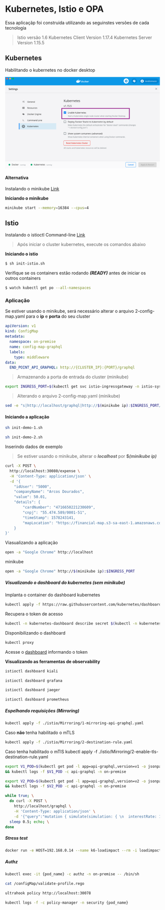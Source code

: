 # Kubernetes, Istio e OPA

Essa aplicaçãp foi construida utilizando as seguinstes versões de cada tecnologia

> Istio versão 1.6
> Kubernetes Client Version 1.17.4
> Kubernetes Server Version 1.15.5

## Kubernetes

Habilitando o kubernetes no docker desktop

![](./docs/docker-desktop.png)

#### Alternativa

Instalando o minikube [Link](https://kubernetes.io/docs/tasks/tools/install-minikube/)

**Iniciando o minikube**
```bash
minikube start --memory=16384 --cpus=4
```

## Istio

Instalando o istioctl Command-line [Link](https://archive.istio.io/v1.4/docs/setup/getting-started/#download)

> Após iniciar o cluster kubernetes, execute os comandos abaixo

**Iniciando o istio**

```bash
$ sh init-istio.sh
```

 Verifique se os containers estão rodando ***(READY)*** antes de iniciar os outros containers

```bash
$ watch kubectl get po --all-namespaces
```

### Aplicação

Se estiver usando o minikube, será necessário alterar o arquivo 2-config-map.yaml para o **ip** e **porta** do seu cluster

```yaml
apiVersion: v1
kind: ConfigMap
metadata:
  namespace: on-premise
  name: config-map-graphql
  labels:
    type: middleware
data:
  END_POINT_API_GRAPHQL: http://{CLUSTER_IP}:{PORT}/graphql
```

> Armazenando a porta de entrada do cluster (minikube)

```bash
export INGRESS_PORT=$(kubectl get svc istio-ingressgateway -n istio-system -o jsonpath='{.spec.ports[1].nodePort}')
```

> Alterando o arquivo 2-config-map.yaml (minikube)

```bash
sed -e "s|http://localhost/graphql|http://$(minikube ip):$INGRESS_PORT/graphql|g" 2-config-map.yaml | kubectl apply -f -
```

#### Iniciando a aplicação

```bash
sh init-demo-1.sh
```

```bash
sh init-demo-2.sh
```

Inserindo dados de exemplo

> Se estiver usando o minikube, alterar o ***localhost*** por **$*(minikube ip)***

```bash
curl -X POST \
  http://localhost:30080/expense \
  -H 'Content-Type: application/json' \
  -d '{
    "idUser": "5000",
    "companyName": "Arcos Dourados",
    "value": 50.01,
    "details": {
        "cardNumber": "4716650221230609",
        "cnpj": "55.474.589/0001-51",
        "timeStamp": 1578243141,
        "mapLocation": "https://financial-map.s3-sa-east-1.amazonaws.com/av-paulista.png"
    }
}'
```

 Viasualizando a aplicação

```bash
open -a "Google Chrome" http://localhost
```

minikube

```bash
open -a "Google Chrome" http://$(minikube ip):$INGRESS_PORT
```

##### Visualizando o dashboard do kubernetes (***sem minikube***)

Implanta o container do dashboard kubernetes
```bash
kubectl apply -f https://raw.githubusercontent.com/kubernetes/dashboard/v2.0.0-beta8/aio/deploy/recommended.yaml
```

Recupera o token de acesso

```bash
kubectl -n kubernetes-dashboard describe secret $(kubectl -n kubernetes-dashboard get secret | grep admin-user | awk '{print $1}')
```

Disponibilizando o dashboard

```bash
kubectl proxy
```

Acesse o [dashboard](http://localhost:8001/api/v1/namespaces/kubernetes-dashboard/services/https:kubernetes-dashboard:/proxy/) informando o token

**Visualizando as ferramentas de observability** 

```bash
istioctl dashboard kiali
```

```bash
istioctl dashboard grafana
```

```bash
istioctl dashboard jaeger
```

```bash
istioctl dashboard prometheus
```

##### Espelhando requisições (Mirroring)

```bash
kubectl apply -f ./istio/Mirroring/1-mirroring-api-graphql.yaml
```

Caso **não** tenha habilitado o mTLS

```bash
kubectl apply -f ./istio/Mirroring/2-destination-rule.yaml
```

Caso tenha habilitado o mTlS
kubectl apply -f ./istio/Mirroring/2-enable-tls-destination-rule.yaml

```bash
export V1_POD=$(kubectl get pod -l app=api-graphql,version=v1 -o jsonpath={.items..metadata.name} -n on-premise) \
&& kubectl logs -f $V1_POD -c api-graphql -n on-premise
```
```bash
export V2_POD=$(kubectl get pod -l app=api-graphql,version=v2 -o jsonpath={.items..metadata.name} -n on-premise) \
&& kubectl logs -f $V2_POD -c api-graphql -n on-premise
```

```bash
while true; \
  do curl -X POST \
    http://localhost/graphql \
    -H 'Content-Type: application/json' \
    -d '{"query":"mutation { simulate(simulation: { \n  interestRate: 1.99, loanAmount: 500.00, days: 20 \n}) {value tax}}"}'; \
  sleep 0.5; echo; \
done
```

##### Stress test

```bash
docker run -e HOST=192.168.0.14 --name k6-loadimpact --rm -i loadimpact/k6:master run - <./test/service-middleware-java.js
```

##### Authz 

```bash
kubectl exec -it {pod_name} -c authz -n on-premise -- /bin/sh
```

```bash
cat /configMap/validate-profile.rego
```

```bash
ultrahook policy http://localhost:30078
```

```bash
kubectl logs -f -c policy-manager -n security {pod_name}
```
